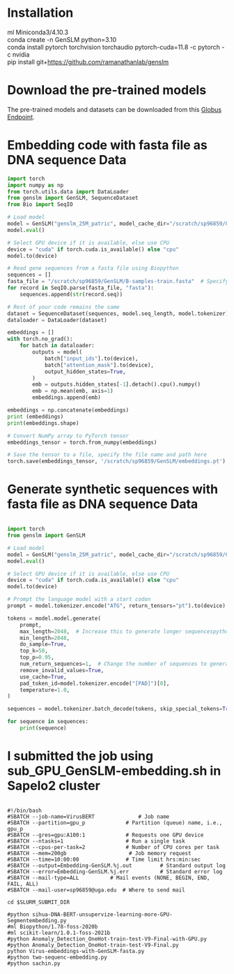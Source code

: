 # Installation  
ml Miniconda3/4.10.3  
conda create -n GenSLM python=3.10  
conda install pytorch torchvision torchaudio pytorch-cuda=11.8 -c pytorch -c nvidia  
pip install git+https://github.com/ramanathanlab/genslm   
# Download the pre-trained models
The pre-trained models and datasets can be downloaded from this [Globus Endpoint](https://app.globus.org/file-manager?origin_id=25918ad0-2a4e-4f37-bcfc-8183b19c3150&origin_path=%2F&two_pane=false).  
# Embedding code with fasta file as DNA sequence Data  
```python  
import torch
import numpy as np
from torch.utils.data import DataLoader
from genslm import GenSLM, SequenceDataset
from Bio import SeqIO 

# Load model
model = GenSLM("genslm_25M_patric", model_cache_dir="/scratch/sp96859/GenSLM")
model.eval()

# Select GPU device if it is available, else use CPU
device = "cuda" if torch.cuda.is_available() else "cpu"
model.to(device)

# Read gene sequences from a fasta file using Biopython
sequences = []
fasta_file = "/scratch/sp96859/GenSLM/B-samples-train.fasta"  # Specify the path to the fasta file
for record in SeqIO.parse(fasta_file, "fasta"):
    sequences.append(str(record.seq))

# Rest of your code remains the same
dataset = SequenceDataset(sequences, model.seq_length, model.tokenizer)
dataloader = DataLoader(dataset)

embeddings = []
with torch.no_grad():
    for batch in dataloader:
        outputs = model(
            batch["input_ids"].to(device),
            batch["attention_mask"].to(device),
            output_hidden_states=True,
        )
        emb = outputs.hidden_states[-1].detach().cpu().numpy()
        emb = np.mean(emb, axis=1)
        embeddings.append(emb)

embeddings = np.concatenate(embeddings)
print (embeddings)
print(embeddings.shape)  

# Convert NumPy array to PyTorch tensor  
embeddings_tensor = torch.from_numpy(embeddings)

# Save the tensor to a file, specify the file name and path here  
torch.save(embeddings_tensor, '/scratch/sp96859/GenSLM/embeddings.pt')

```  
# Generate synthetic sequences with fasta file as DNA sequence Data  
```python  

import torch
from genslm import GenSLM

# Load model
model = GenSLM("genslm_25M_patric", model_cache_dir="/scratch/sp96859/GenSLM")
model.eval()

# Select GPU device if it is available, else use CPU
device = "cuda" if torch.cuda.is_available() else "cpu"
model.to(device)

# Prompt the language model with a start codon
prompt = model.tokenizer.encode("ATG", return_tensors="pt").to(device)

tokens = model.model.generate(
    prompt,
    max_length=2048,  # Increase this to generate longer sequencespython 
    min_length=2048,
    do_sample=True,
    top_k=50,
    top_p=0.95,
    num_return_sequences=1,  # Change the number of sequences to generate
    remove_invalid_values=True,
    use_cache=True,
    pad_token_id=model.tokenizer.encode("[PAD]")[0],
    temperature=1.0,
)

sequences = model.tokenizer.batch_decode(tokens, skip_special_tokens=True)

for sequence in sequences:
    print(sequence)

```  
# I submitted the job using sub_GPU_GenSLM-embedding.sh in Sapelo2 cluster  
```  

#!/bin/bash
#SBATCH --job-name=VirusBERT              # Job name
#SBATCH --partition=gpu_p             # Partition (queue) name, i.e., gpu_p 
#SBATCH --gres=gpu:A100:1             # Requests one GPU device 
#SBATCH --ntasks=1                    # Run a single task       
#SBATCH --cpus-per-task=2             # Number of CPU cores per task
#SBATCH --mem=200gb                    # Job memory request
#SBATCH --time=10:00:00               # Time limit hrs:min:sec
#SBATCH --output=Embedding-GenSLM.%j.out         # Standard output log
#SBATCH --error=Embedding-GenSLM.%j.err          # Standard error log
#SBATCH --mail-type=ALL          # Mail events (NONE, BEGIN, END, FAIL, ALL)
#SBATCH --mail-user=sp96859@uga.edu  # Where to send mail       

cd $SLURM_SUBMIT_DIR

#python sihua-DNA-BERT-unsupervize-learning-more-GPU-Segmentembedding.py
#ml Biopython/1.78-foss-2020b
#ml scikit-learn/1.0.1-foss-2021b
#python Anomaly_Detection_OneHot-train-test-V9-Final-with-GPU.py
#python Anomaly_Detection_OneHot-train-test-V9-Final.py
python Virus-embeddings-with-GenSLM-fasta.py
#python two-sequenc-embedding.py
#python sachin.py
```  
